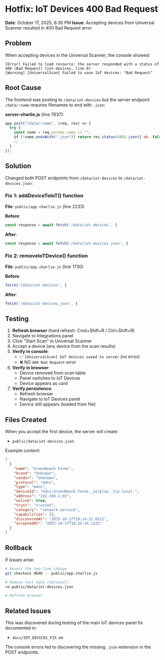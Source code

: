 # Hotfix: IoT Devices 400 Bad Request

**Date**: October 17, 2025, 6:30 PM
**Issue**: Accepting devices from Universal Scanner resulted in 400 Bad Request error

## Problem

When accepting devices in the Universal Scanner, the console showed:
```
[Error] Failed to load resource: the server responded with a status of 400 (Bad Request) (iot-devices, line 0)
[Warning] [UniversalScan] Failed to save IoT devices: "Bad Request"
```

## Root Cause

The frontend was posting to `/data/iot-devices` but the server endpoint `/data/:name` requires filenames to end with `.json`:

**server-charlie.js** (line 7637):
```javascript
app.post("/data/:name", (req, res) => {
  try {
    const name = req.params.name || "";
    if (!name.endsWith(".json")) return res.status(400).json({ ok: false, error: "Only .json files allowed" });
    // ...
  }
});
```

## Solution

Changed both POST endpoints from `/data/iot-devices` to `/data/iot-devices.json`:

### Fix 1: addDeviceToIoT() function
**File**: `public/app.charlie.js` (line 2233)

**Before**:
```javascript
const response = await fetch('/data/iot-devices', {
```

**After**:
```javascript
const response = await fetch('/data/iot-devices.json', {
```

### Fix 2: removeIoTDevice() function
**File**: `public/app.charlie.js` (line 1730)

**Before**:
```javascript
fetch('/data/iot-devices', {
```

**After**:
```javascript
fetch('/data/iot-devices.json', {
```

## Testing

1. **Refresh browser** (hard refresh: Cmd+Shift+R / Ctrl+Shift+R)
2. Navigate to Integrations panel
3. Click "Start Scan" in Universal Scanner
4. Accept a device (any device from the scan results)
5. **Verify in console**:
   - ✅ `[UniversalScan] IoT devices saved to server` (no error)
   - ❌ NO `400 Bad Request` error
6. **Verify in browser**:
   - Device removed from scan table
   - Panel switches to IoT Devices
   - Device appears as card
7. **Verify persistence**:
   - Refresh browser
   - Navigate to IoT Devices panel
   - Device still appears (loaded from file)

## Files Created

When you accept the first device, the server will create:
- `public/data/iot-devices.json`

Example content:
```json
[
  {
    "name": "GreenReach Farms",
    "brand": "Unknown",
    "vendor": "Unknown",
    "protocol": "mdns",
    "type": "mdns",
    "deviceId": "mdns:GreenReach Farms._airplay._tcp.local.",
    "address": "192.168.2.93",
    "online": true,
    "trust": "trusted",
    "category": "network-service",
    "capabilities": [],
    "discoveredAt": "2025-10-17T18:14:21.651Z",
    "acceptedAt": "2025-10-17T18:25:34.123Z"
  }
]
```

## Rollback

If issues arise:
```bash
# Revert the two-line change
git checkout HEAD -- public/app.charlie.js

# Remove test data (optional)
rm public/data/iot-devices.json

# Refresh browser
```

## Related Issues

This was discovered during testing of the main IoT devices panel fix documented in:
- `docs/IOT_DEVICES_FIX.md`

The console errors led to discovering the missing `.json` extension in the POST endpoints.
